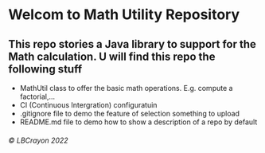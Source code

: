 # Welcom to Math Utility Repository
## This repo stories a Java library to support for the Math calculation. U will find this repo the following stuff

* MathUtil class to offer the basic math operations. E.g. compute a factorial,...
* CI (Continuous Intergration) configuratuin
* .gitignore file to demo the feature of selection something to upload
* README.md file to demo how to show a description of a repo by default
###### © LBCrayon 2022
